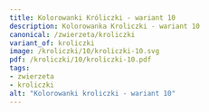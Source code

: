 ```yaml
---
title: Kolorowanki Króliczki - wariant 10
description: Kolorowanka Kroliczki - wariant 10
canonical: /zwierzeta/kroliczki
variant_of: kroliczki
image: /kroliczki/10/kroliczki-10.svg
pdf: /kroliczki/10/kroliczki-10.pdf
tags:
- zwierzeta
- kroliczki
alt: "Kolorowanki kroliczki - wariant 10"
---
```

